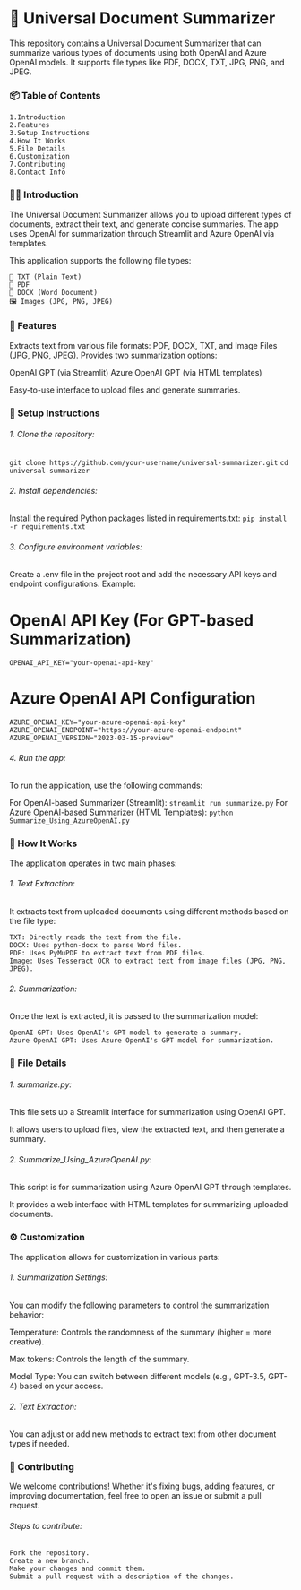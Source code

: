 # 🧠 Universal Document Summarizer
This repository contains a Universal Document Summarizer that can summarize various types of documents using both OpenAI and Azure OpenAI models. It supports file types like PDF, DOCX, TXT, JPG, PNG, and JPEG.

### 📦 Table of Contents
    1.Introduction
    2.Features
    3.Setup Instructions
    4.How It Works
    5.File Details
    6.Customization
    7.Contributing
    8.Contact Info


### 🧑‍💻 Introduction
The Universal Document Summarizer allows you to upload different types of documents, extract their text, and generate concise summaries. The app uses OpenAI for summarization through Streamlit and Azure OpenAI via templates.

This application supports the following file types:

    📝 TXT (Plain Text)
    📄 PDF
    📃 DOCX (Word Document)
    🖼️ Images (JPG, PNG, JPEG)

### 🌟 Features
Extracts text from various file formats: PDF, DOCX, TXT, and Image Files (JPG, PNG, JPEG).
Provides two summarization options:

OpenAI GPT (via Streamlit)
Azure OpenAI GPT (via HTML templates)

Easy-to-use interface to upload files and generate summaries.

### 🔧 Setup Instructions

###### 1. Clone the repository:
`git clone https://github.com/your-username/universal-summarizer.git`
`cd universal-summarizer`

###### 2. Install dependencies:
Install the required Python packages listed in requirements.txt:
`pip install -r requirements.txt`

###### 3. Configure environment variables:
Create a .env file in the project root and add the necessary API keys and endpoint configurations. Example:
# OpenAI API Key (For GPT-based Summarization)
`OPENAI_API_KEY="your-openai-api-key"`

# Azure OpenAI API Configuration
`AZURE_OPENAI_KEY="your-azure-openai-api-key"`
`AZURE_OPENAI_ENDPOINT="https://your-azure-openai-endpoint"`
`AZURE_OPENAI_VERSION="2023-03-15-preview"`

###### 4. Run the app:
To run the application, use the following commands:

For OpenAI-based Summarizer (Streamlit):
    `streamlit run summarize.py`
For Azure OpenAI-based Summarizer (HTML Templates):
    `python Summarize_Using_AzureOpenAI.py`

### 🧩 How It Works
The application operates in two main phases:

###### 1. Text Extraction:
It extracts text from uploaded documents using different methods based on the file type:

    TXT: Directly reads the text from the file.
    DOCX: Uses python-docx to parse Word files.
    PDF: Uses PyMuPDF to extract text from PDF files.
    Image: Uses Tesseract OCR to extract text from image files (JPG, PNG, JPEG).

###### 2. Summarization:
Once the text is extracted, it is passed to the summarization model:

    OpenAI GPT: Uses OpenAI's GPT model to generate a summary.
    Azure OpenAI GPT: Uses Azure OpenAI's GPT model for summarization.

### 📂 File Details
###### 1. summarize.py:
This file sets up a Streamlit interface for summarization using OpenAI GPT.

It allows users to upload files, view the extracted text, and then generate a summary.

###### 2. Summarize_Using_AzureOpenAI.py:
This script is for summarization using Azure OpenAI GPT through templates.

It provides a web interface with HTML templates for summarizing uploaded documents.

### ⚙️ Customization
The application allows for customization in various parts:

###### 1. Summarization Settings:
You can modify the following parameters to control the summarization behavior:

Temperature: Controls the randomness of the summary (higher = more creative).

Max tokens: Controls the length of the summary.

Model Type: You can switch between different models (e.g., GPT-3.5, GPT-4) based on your access.

###### 2. Text Extraction:
You can adjust or add new methods to extract text from other document types if needed.

### 🎉 Contributing
We welcome contributions! Whether it's fixing bugs, adding features, or improving documentation, feel free to open an issue or submit a pull request.

###### Steps to contribute:
    Fork the repository.
    Create a new branch.
    Make your changes and commit them.
    Submit a pull request with a description of the changes.